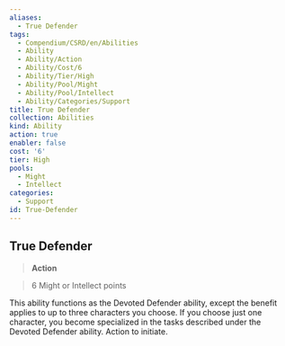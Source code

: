 ```yaml
---
aliases:
  - True Defender
tags:
  - Compendium/CSRD/en/Abilities
  - Ability
  - Ability/Action
  - Ability/Cost/6
  - Ability/Tier/High
  - Ability/Pool/Might
  - Ability/Pool/Intellect
  - Ability/Categories/Support
title: True Defender
collection: Abilities
kind: Ability
action: true
enabler: false
cost: '6'
tier: High
pools:
  - Might
  - Intellect
categories:
  - Support
id: True-Defender
---
```

## True Defender    
>**Action**    
>6 Might or Intellect points  
    
This ability functions as the Devoted Defender ability, except the benefit applies to up to three characters you choose. If you choose just one character, you become specialized in the tasks described under the Devoted Defender ability. Action to initiate.
